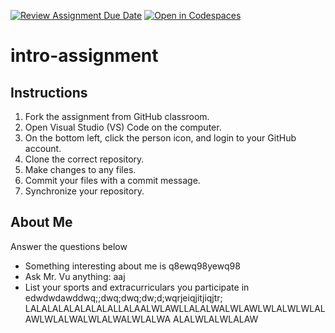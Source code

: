 [![Review Assignment Due Date](https://classroom.github.com/assets/deadline-readme-button-22041afd0340ce965d47ae6ef1cefeee28c7c493a6346c4f15d667ab976d596c.svg)](https://classroom.github.com/a/id9nvSAC)
[![Open in Codespaces](https://classroom.github.com/assets/launch-codespace-2972f46106e565e64193e422d61a12cf1da4916b45550586e14ef0a7c637dd04.svg)](https://classroom.github.com/open-in-codespaces?assignment_repo_id=15684351)
# intro-assignment

## Instructions
1. Fork the assignment from GitHub classroom.
2. Open Visual Studio (VS) Code on the computer.
3. On the bottom left, click the person icon, and login to your GitHub account.
4. Clone the correct repository.
5. Make changes to any files.
6. Commit your files with a commit message.
7. Synchronize your repository.

## About Me
Answer the questions below
* Something interesting about me is q8ewq98yewq98
* Ask Mr. Vu anything: aaj
* List your sports and extracurriculars you participate in
edwdwdawddwq;;dwq;dwq;dw;d;wqrjeiqjitjiqjtr; LALALALALALALALALLALAALWLAWLLALALWALWLAWLWLALWLWLALAWLWLALWALWLALWALWLALWA ALALWLALWLALAW

